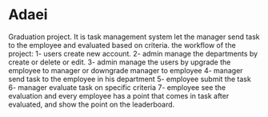 # Adaei
Graduation project.
It is task management system let the manager send task to the employee and evaluated based on criteria.
the workflow of the project:
  1- users create new account.
  2- admin manage the departments by create or delete or edit.
  3- admin manage the users by upgrade the employee to manager or downgrade manager to employee
  4- manager send task to the employee in his department
  5- employee submit the task
  6- manager evaluate task on specific criteria
  7- employee see the evaluation
  and every employee has a point that comes in task after evaluated, and show the point on the leaderboard. 
